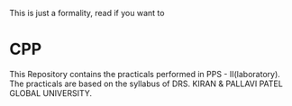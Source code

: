 This is just a formality,
read if you want to

# CPP
This Repository contains the practicals performed in PPS - II(laboratory).
The practicals are based on the syllabus of DRS. KIRAN & PALLAVI PATEL GLOBAL UNIVERSITY.
